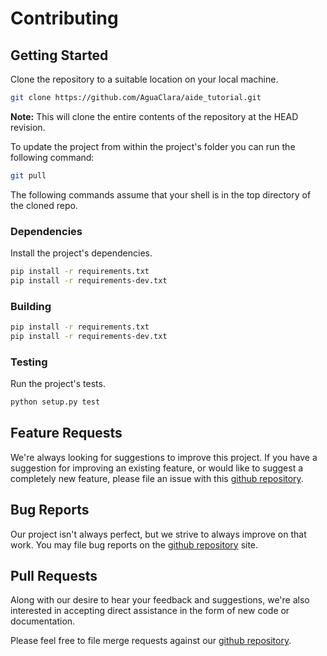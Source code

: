 # Contributing

## Getting Started

Clone the repository to a suitable location on your local machine.

```bash
git clone https://github.com/AguaClara/aide_tutorial.git
```

**Note:** This will clone the entire contents of the repository at the HEAD revision.

To update the project from within the project's folder you can run the following command:

```bash
git pull
```
The following commands assume that your shell is in the top directory of the cloned repo.

### Dependencies

Install the project's dependencies.

```bash
pip install -r requirements.txt
pip install -r requirements-dev.txt
```
### Building

```bash
pip install -r requirements.txt
pip install -r requirements-dev.txt
```

### Testing

Run the project's tests.

```bash
python setup.py test
```

## Feature Requests

We're always looking for suggestions to improve this project. If you have a suggestion for improving an existing feature, or would like to suggest a completely new feature, please file an issue with this [github repository](https://github.com/AguaClara/aide_tutorial/issues).

## Bug Reports

Our project isn't always perfect, but we strive to always improve on that work. You may file bug reports on the [github repository](https://github.com/AguaClara/aide_tutorial/issues) site.

## Pull Requests

Along with our desire to hear your feedback and suggestions, we're also interested in accepting direct assistance in the form of new code or documentation.

Please feel free to file merge requests against our [github repository](https://github.com/AguaClara/aide_tutorial/pulls).
